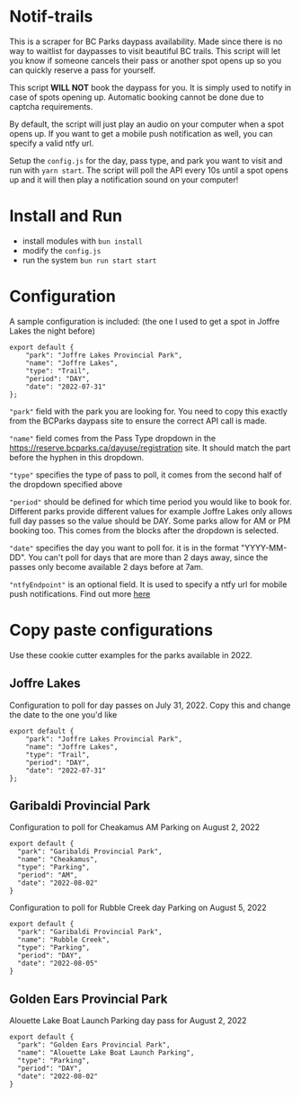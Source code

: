 # Notif-trails

This is a scraper for BC Parks daypass availability. Made since there is no way to waitlist for daypasses to visit beautiful BC trails. This script will let you know if someone cancels their pass or another spot opens up so you can quickly reserve a pass for yourself. 

This script **WILL NOT** book the daypass for you. It is simply used to notify in case of spots opening up. Automatic booking cannot be done due to captcha requirements.

By default, the script will just play an audio on your computer when a spot opens up. If you want to get a mobile push notification as well, you can specify a valid ntfy url.

Setup the `config.js` for the day, pass type, and park you want to visit and run with `yarn start`. The script will poll the API every 10s until a spot opens up and it will then play a notification sound on your computer!

# Install and Run

- install modules with `bun install`
- modify the `config.js`
- run the system `bun run start start`

# Configuration

A sample configuration is included: (the one I used to get a spot in Joffre Lakes the night before)

```
export default {
    "park": "Joffre Lakes Provincial Park",
    "name": "Joffre Lakes",
    "type": "Trail",
    "period": "DAY",
    "date": "2022-07-31"
};
```

`"park"` field with the park you are looking for. You need to copy this exactly from the BCParks daypass site to ensure the correct API call is made.

`"name"` field comes from the Pass Type dropdown in the https://reserve.bcparks.ca/dayuse/registration site. It should match the part before the hyphen in this dropdown.

`"type"` specifies the type of pass to poll, it comes from the second half of the dropdown specified above

`"period"` should be defined for which time period you would like to book for. Different parks provide different values for example Joffre Lakes only allows full day passes so the value should be DAY. Some parks allow for AM or PM booking too. This comes from the blocks after the dropdown is selected.

`"date"` specifies the day you want to poll for. it is in the format "YYYY-MM-DD". You can't poll for days that are more than 2 days away, since the passes only become available 2 days before at 7am.

`"ntfyEndpoint"` is an optional field. It is used to specify a ntfy url for mobile push notifications. Find out more [here](https://ntfy.sh/)

# Copy paste configurations

Use these cookie cutter examples for the parks available in 2022.

## Joffre Lakes

Configuration to poll for day passes on July 31, 2022. Copy this and change the date to the one you'd like

```
export default {
    "park": "Joffre Lakes Provincial Park",
    "name": "Joffre Lakes",
    "type": "Trail",
    "period": "DAY",
    "date": "2022-07-31"
};
```

## Garibaldi Provincial Park

Configuration to poll for Cheakamus AM Parking on August 2, 2022
```
export default {
  "park": "Garibaldi Provincial Park",
  "name": "Cheakamus",
  "type": "Parking",
  "period": "AM",
  "date": "2022-08-02"
}
```

Configuration to poll for Rubble Creek day Parking on August 5, 2022
```
export default {
  "park": "Garibaldi Provincial Park",
  "name": "Rubble Creek",
  "type": "Parking",
  "period": "DAY",
  "date": "2022-08-05"
}
```

## Golden Ears Provincial Park

Alouette Lake Boat Launch Parking day pass for August 2, 2022

```
export default {
  "park": "Golden Ears Provincial Park",
  "name": "Alouette Lake Boat Launch Parking",
  "type": "Parking",
  "period": "DAY",
  "date": "2022-08-02"
}
```
